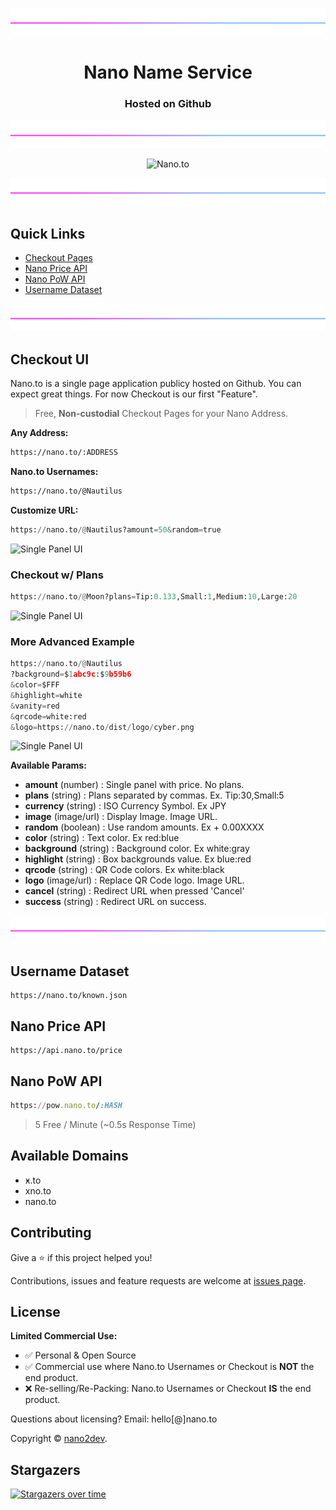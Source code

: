 ![line](https://github.com/fwd/n2/raw/master/.github/line.png)

<h1 align="center">Nano Name Service</h1>
<h3 align="center">Hosted on Github</h3>


![line](https://github.com/fwd/n2/raw/master/.github/line.png)

<p align="center">
  <img src="https://github.com/fwd/nano/raw/master/dist/images/banner.png" alt="Nano.to" />
</p>

![line](https://github.com/fwd/n2/raw/master/.github/line.png)

## Quick Links

- [Checkout Pages](#checkout-ui)
- [Nano Price API](#nano-price-api)
- [Nano PoW API](#nano-pow-api)
- [Username Dataset](#username-dataset)

![line](https://github.com/fwd/n2/raw/master/.github/line.png)

## Checkout UI

Nano.to is a single page application publicy hosted on Github. You can expect great things. For now Checkout is our first "Feature".

> Free, **Non-custodial** Checkout Pages for your Nano Address.

**Any Address:**
```bash
https://nano.to/:ADDRESS
```

**Nano.to Usernames:**
```bash
https://nano.to/@Nautilus
```

**Customize URL:**
```python
https://nano.to/@Nautilus?amount=50&random=true
```

<img src="https://github.com/fwd/nano/raw/master/dist/images/single-ui.png" alt="Single Panel UI" />

### Checkout w/ Plans

```python
https://nano.to/@Moon?plans=Tip:0.133,Small:1,Medium:10,Large:20
```

<img src="https://github.com/fwd/nano/raw/master/dist/images/double-ui.png" alt="Single Panel UI" />

### More Advanced Example

```python
https://nano.to/@Nautilus
?background=$1abc9c:$9b59b6
&color=$FFF
&highlight=white
&vanity=red
&qrcode=white:red
&logo=https://nano.to/dist/logo/cyber.png
```

<img src="https://github.com/fwd/nano/raw/master/dist/images/custom-ui.png" alt="Single Panel UI" />

**Available Params:**

- **amount** (number) : Single panel with price. No plans.
- **plans** (string) : Plans separated by commas. Ex. Tip:30,Small:5
- **currency** (string) : ISO Currency Symbol. Ex JPY
- **image** (image/url) : Display Image. Image URL.
- **random** (boolean) : Use random amounts. Ex + 0.00XXXX
- **color** (string) : Text color. Ex red:blue
- **background** (string) : Background color. Ex white:gray
- **highlight** (string) : Box backgrounds value. Ex blue:red
- **qrcode** (string) : QR Code colors. Ex white:black
- **logo** (image/url) : Replace QR Code logo. Image URL.
- **cancel** (string) : Redirect URL when pressed 'Cancel'
- **success** (string) : Redirect URL on success.

![line](https://github.com/fwd/n2/raw/master/.github/line.png)

## Username Dataset

```shell
https://nano.to/known.json
```

## Nano Price API

```shell
https://api.nano.to/price
```

## Nano PoW API

```ruby
https://pow.nano.to/:HASH
```

> 5 Free / Minute (\~0.5s Response Time)

## Available Domains

- ӿ.to
- xno.to
- nano.to

## Contributing

Give a ⭐️ if this project helped you!

Contributions, issues and feature requests are welcome at [issues page](https://github.com/fwd/nano-names/issues).

## License

**Limited Commercial Use:**

- ✅ Personal & Open Source
- ✅ Commercial use where Nano.to Usernames or Checkout is **NOT** the end product.
- ❌ Re-selling/Re-Packing: Nano.to Usernames or Checkout **IS** the end product.

Questions about licensing? Email: hello[@]nano.to

Copyright © [nano2dev](https://twitter.com/nano2dev).

## Stargazers

[![Stargazers over time](https://starchart.cc/fwd/nano-names.svg)](https://github.com/fwd/nano-names)
